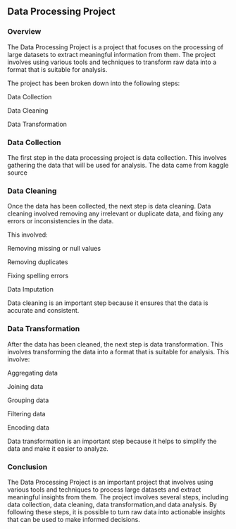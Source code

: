## Data Processing Project

### Overview

The Data Processing Project is a project that focuses on the processing of large datasets to extract meaningful information from them. The project involves using various tools and techniques to transform raw data into a format that is suitable for analysis.

The project has been broken down into the following steps:

Data Collection

Data Cleaning

Data Transformation


### Data Collection

The first step in the data processing project is data collection. This involves gathering the data that will be used for analysis. The data came from kaggle source

### Data Cleaning

Once the data has been collected, the next step is data cleaning. Data cleaning involved removing any irrelevant or duplicate data, and fixing any errors or inconsistencies in the data.

This  involved:

Removing missing or null values

Removing duplicates

Fixing spelling errors

Data Imputation

Data cleaning is an important step because it ensures that the data is accurate and consistent.

### Data Transformation

After the data has been cleaned, the next step is data transformation. This involves transforming the data into a format that is suitable for analysis. This involve:

Aggregating data

Joining data

Grouping data

Filtering data

Encoding data 

Data transformation is an important step because it helps to simplify the data and make it easier to analyze.



### Conclusion

The Data Processing Project is an important project that involves using various tools and techniques to process large datasets and extract meaningful insights from them. The project involves several steps, including data collection, data cleaning, data transformation,and data analysis. By following these steps, it is possible to turn raw data into actionable insights that can be used to make informed decisions.
